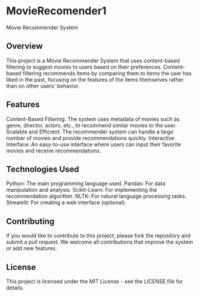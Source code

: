 # MovieRecomender1
Movie Recommender System
## Overview
This project is a Movie Recommender System that uses content-based filtering to suggest movies to users based on their preferences. Content-based filtering recommends items by comparing them to items the user has liked in the past, focusing on the features of the items themselves rather than on other users' behavior.

## Features
Content-Based Filtering: The system uses metadata of movies such as genre, director, actors, etc., to recommend similar movies to the user.
Scalable and Efficient: The recommender system can handle a large number of movies and provide recommendations quickly.
Interactive Interface: An easy-to-use interface where users can input their favorite movies and receive recommendations.

## Technologies Used
Python: The main programming language used.
Pandas: For data manipulation and analysis.
Scikit-Learn: For implementing the recommendation algorithm.
NLTK: For natural language processing tasks.
Streamlit: For creating a web interface (optional).
## Contributing
If you would like to contribute to this project, please fork the repository and submit a pull request. We welcome all contributions that improve the system or add new features.

## License
This project is licensed under the MIT License - see the LICENSE file for details.
